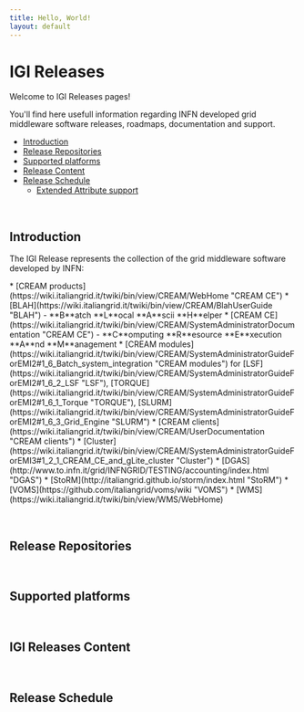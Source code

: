 ```yaml
---
title: Hello, World!
layout: default
---
```


# IGI Releases

Welcome to IGI Releases pages!

You'll find here usefull information regarding INFN developed grid middleware software releases, roadmaps, documentation and support.

* [Introduction](#introduction)
* [Release Repositories](#releaserepos)
* [Supported platforms](#supportedplatf)
* [Release Content](#relcontent)
* [Release Schedule](#relsched)
  * [Extended Attribute support](#easupport)

<a name="introduction">&nbsp;</a>
## Introduction

<p> The IGI Release represents the collection of the grid middleware software developed by INFN: </p>
* [CREAM products](https://wiki.italiangrid.it/twiki/bin/view/CREAM/WebHome "CREAM CE")
  * [BLAH](https://wiki.italiangrid.it/twiki/bin/view/CREAM/BlahUserGuide "BLAH") - **B**atch **L**ocal **A**scii **H**elper
  * [CREAM CE](https://wiki.italiangrid.it/twiki/bin/view/CREAM/SystemAdministratorDocumentation "CREAM CE") - **C**omputing **R**esource **E**xecution **A**nd **M**anagement 
  * [CREAM <batch-system> modules](https://wiki.italiangrid.it/twiki/bin/view/CREAM/SystemAdministratorGuideForEMI2#1_6_Batch_system_integration "CREAM <batch> modules") for [LSF](https://wiki.italiangrid.it/twiki/bin/view/CREAM/SystemAdministratorGuideForEMI2#1_6_2_LSF "LSF"), [TORQUE](https://wiki.italiangrid.it/twiki/bin/view/CREAM/SystemAdministratorGuideForEMI2#1_6_1_Torque "TORQUE"), [SLURM](https://wiki.italiangrid.it/twiki/bin/view/CREAM/SystemAdministratorGuideForEMI2#1_6_3_Grid_Engine "SLURM")
  * [CREAM clients](https://wiki.italiangrid.it/twiki/bin/view/CREAM/UserDocumentation "CREAM clients") 
  * [Cluster](https://wiki.italiangrid.it/twiki/bin/view/CREAM/SystemAdministratorGuideForEMI3#1_2_1_CREAM_CE_and_gLite_cluster "Cluster")
* [DGAS](http://www.to.infn.it/grid/INFNGRID/TESTING/accounting/index.html "DGAS")
* [StoRM](http://italiangrid.github.io/storm/index.html "StoRM")
* [VOMS](https://github.com/italiangrid/voms/wiki "VOMS")
* [WMS](https://wiki.italiangrid.it/twiki/bin/view/WMS/WebHome)       

<a name="releaserepos">&nbsp;</a>
## Release Repositories


<a name="supportedplatf">&nbsp;</a>
## Supported platforms

<a name="relcontent">&nbsp;</a>
## IGI Releases Content

<a name="relsched">&nbsp;</a>
## Release Schedule





